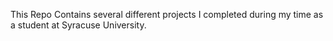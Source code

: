 This Repo Contains several different projects I completed during my time as a student at Syracuse University.
